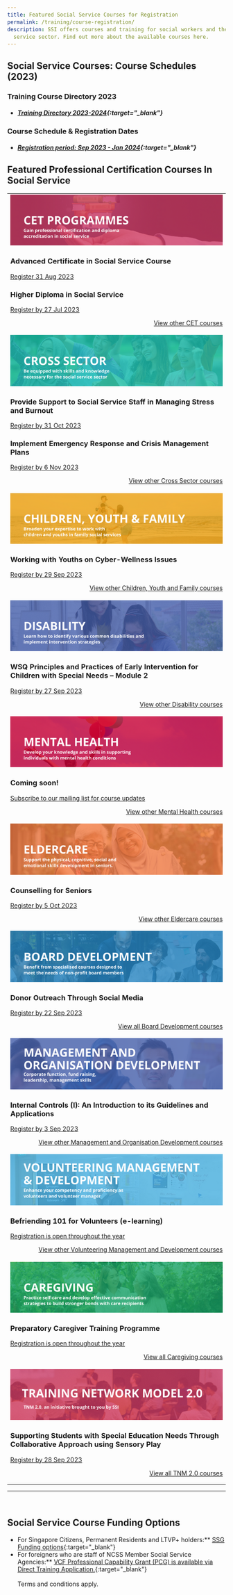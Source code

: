 ```yaml
---
title: Featured Social Service Courses for Registration
permalink: /training/course-registration/
description: SSI offers courses and training for social workers and the social
  service sector. Find out more about the available courses here.
---
```

## **Social Service Courses: Course Schedules (2023)**

### **Training Course Directory 2023**
* ##### [Training Directory 2023-2024](/files/Training%20Courses/ssi%20training%20directory%20fy23%20-%20updated%204%20jul%202023.pdf){:target="_blank"} 


### **Course Schedule &amp; Registration Dates** <br>
* ##### [Registration period: Sep 2023 - Jan 2024](/files/Training%20Courses/monthly%20featured%20courses%20-%20updated%2031%20july%202023.pdf){:target="_blank"}

## **Featured Professional Certification Courses In Social Service**
<table>
	<tbody><tr><td><a href="https://www.ssi.gov.sg/training/cet-programmes/" target="\_blank"><img src="/images/training/cet-v2.png" alt="Continuing Education &amp; Training (CET) Courses"></a><h3>Advanced Certificate in Social Service Course</h3><a href="https://www.ssi.gov.sg/training/cet-programmes/advanced-certificate-in-social-service/" target="\_blank">Register 31 Aug 2023</a>
<h3>Higher Diploma in Social Service</h3><a href="https://www.ssi.gov.sg/training/cet-programmes/higher-diploma-in-social-service/" target="\_blank">Register by 27 Jul 2023</a>
<p style="text-align: right;"><a href="https://www.ssi.gov.sg/training/cet-programmes/" target="\_blank">View other CET courses</a></p></td>
		
</tr><tr> <td><a href="https://www.ssi.gov.sg/training/cross-sector/" target="\_blank"><img src="/images/training/cross-sector-v2.png" alt="Counselling, Motivational Interviewing &amp; Behaviour Therapy Courses"></a><h3>
Provide Support to Social Service Staff in Managing Stress and Burnout</h3><a href="https://iltms.ssi.gov.sg/Registration/schedule?coursecode=SSI0106" target="\_blank">Register by 31 Oct 2023</a>
<h3>Implement Emergency Response and Crisis Management Plans</h3><a href="https://iltms.ssi.gov.sg/Registration/schedule?coursecode=SSI0113" target="\_blank">Register by 6 Nov 2023</a><p></p><p style="text-align: right;"><a href="https://www.ssi.gov.sg/training/cross-sector/" target="\_blank">View other Cross Sector courses</a></p></td>
		
</tr><tr> <td><a href="https://www.ssi.gov.sg/training/cyandf" target="\_blank"><img src="/images/training/cyf-v2.png" alt="Children &amp; Youth Development, Family Therapy / Family Violence Courses: Equip volunteers with skills to work with children, youth and families."></a><h3>Working with Youths on Cyber-Wellness Issues</h3><a href="https://iltms.ssi.gov.sg/Registration/schedule?coursecode=SCYF488" target="\_blank">Register by 29 Sep 2023</a><p></p><p style="text-align: right;"><a href="https://www.ssi.gov.sg/training/cyandf/" target="\_blank">View other Children, Youth and Family courses</a></p></td>

</tr><tr> <td><a href="https://www.ssi.gov.sg/training/disability/" target="\_blank"><img src="/images/training/disability-v2.png" alt="Disability Care / Special Needs Courses"></a><h3>WSQ Principles and Practices of Early Intervention for Children with Special Needs – Module 2</h3><a href="https://iltms.ssi.gov.sg/Registration/schedule?coursecode=SDIS83" target="\_blank">Register by 27 Sep 2023 </a><p></p><p style="text-align: right;"><a href="https://www.ssi.gov.sg/training/disability/" target="\_blank">View other Disability courses</a></p></td>

</tr><tr> <td><a href="https://www.ssi.gov.sg/training/mental-health/" target="\_blank"><img src="/images/training/mental-health-v2.png" alt="Mental Health Conditions &amp; Recovery Courses"></a><h3>Coming soon!</h3><a target="\\\_blank" href="https://www.ssi.gov.sg/about-us/mailing-list/">Subscribe to our mailing list for course updates</a><p style="text-align: right;"><a href="https://www.ssi.gov.sg/training/mental-health" target="\_blank">View other Mental Health courses</a></p></td>

</tr><tr> <td><a href="https://www.ssi.gov.sg/training/eldercare/" target="\_blank"><img src="/images/training/eldercare-v2.png" alt="Caring and communicating with dementia and senior persons courses"></a><h3>Counselling for Seniors</h3><a href="https://iltms.ssi.gov.sg/Registration/schedule?coursecode=SECH5958" target="\_blank">Register by 5 Oct 2023</a><p></p><p style="text-align: right;"><a href="https://www.ssi.gov.sg/training/eldercare/" target="\_blank">View other Eldercare courses</a></p></td>

</tr><tr> <td><a target="\\\_blank" href="https://www.ssi.gov.sg/training/board-development/"><img alt="Board Development Courses" src="/images/training/board-v2.png"></a><h3>Donor Outreach Through Social Media</h3><a target="\\\_blank" href="https://iltms.ssi.gov.sg/registration/schedule?coursecode=NFRE5508">Register by 22 Sep 2023</a><p style="text-align: right;"><a target="\\\_blank" href="https://www.ssi.gov.sg/training/board-development/">View all Board Development courses</a></p></td>
	
</tr><tr> <td><a href="https://www.ssi.gov.sg/training/management-and-organisation-development/" target="\_blank"><img src="/images/training/mod-v2.png" alt="Social Service / Nonprofit Leadership and Management Training Course"></a><h3>Internal Controls (I): An Introduction to its Guidelines and Applications</h3><a href="https://iltms.ssi.gov.sg/Registration/schedule?coursecode=NFIN5466" target="\_blank">Register by 3 Sep 2023</a><p></p><p style="text-align: right;"><a href="https://www.ssi.gov.sg/training/management-and-organisation-development/" target="\_blank">View other Management and Organisation Development courses</a></p></td>

</tr><tr> <td><a href="https://www.ssi.gov.sg/training/volunteer-development-and-management/" target="\_blank"><img src="/images/training/volunteer-v2.png" alt="Equip volunteers with knowledge, develop volunteer management capabilities"></a><h3>Befriending 101 for Volunteers (e-learning)</h3><a href="https://iltms.ssi.gov.sg/Registration/schedule?coursecode=SSI0035" target="\_blank">Registration is open throughout the year</a><p></p><p style="text-align: right;"><a href="https://www.ssi.gov.sg/training/volunteer-development-and-management/" target="\_blank">View other Volunteering Management and Development courses</a></p></td>

</tr><tr> <td><a href="https://www.ssi.gov.sg/training/caregiving/" target="\_blank"><img src="/images/training/caregiving-v2.png" alt="Caregiver Training Courses"></a><h3>Preparatory Caregiver Training Programme</h3><a href="https://iltms.ssi.gov.sg/Registration/schedule?coursecode=SSI0002" target="\_blank">Registration is open throughout the year</a><p style="text-align: right;"><a href="https://www.ssi.gov.sg/training/caregiving/" target="\_blank">View all Caregiving courses</a></p></td>
	</tr><tr> <td><a href="https://www.ssi.gov.sg/training/tnm-courses/" target="\_blank"><img src="/images/training/TNM-banner.png" alt="TNM 2.0, an initiative brought to you by SSI"></a><h3>Supporting Students with Special Education Needs Through Collaborative Approach using Sensory Play
</h3><a href="https://iltms.ssi.gov.sg/Registration/schedule?coursecode=SSI0081" target="\_blank">Register by 28 Sep 2023</a><p></p><p style="text-align: right;"><a href="https://www.ssi.gov.sg/training/tnm-courses/" target="\_blank">View all TNM 2.0 courses</a></p></td></tr></tbody></table>

--- 
<br>


## **Social Service Course Funding Options**
* For Singapore Citizens, Permanent Residents and LTVP+ holders:** [SSG Funding options](https://www.ssg-wsg.gov.sg/individuals/training-grants-incentives.html){:target="_blank"}  
* For foreigners who are staff of NCSS Member Social Service Agencies:** [VCF Professional Capability Grant (PCG) is available via Direct Training Application.](https://www.ncss.gov.sg/grants-search/detail-page/VCFProfessionalCapabilityGrant-LocalTraining){:target="_blank"} <br><br>
Terms and conditions apply.